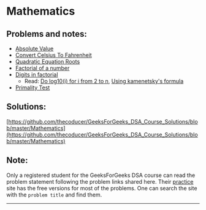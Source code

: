 
# Mathematics
## Problems and notes:
- [Absolute Value](https://practice.geeksforgeeks.org/problems/absolute-value/1/)
- [Convert Celsius To Fahrenheit](https://practice.geeksforgeeks.org/problems/convert-celsius-to-fahrenheit/1/)
- [Quadratic Equation Roots](https://practice.geeksforgeeks.org/problems/quadratic-equation-roots/1/?track=SPCF-Mathematics&batchId=154)
- [Factorial of a number](https://practice.geeksforgeeks.org/problems/factorial-of-number/1)
- [Digits in factorial](https://practice.geeksforgeeks.org/problems/digits-in-factorial/1) 
    - Read: [Do log10(i) for i from 2 to n](https://www.geeksforgeeks.org/count-digits-factorial-set-1/), [Using kamenetsky's formula](https://www.geeksforgeeks.org/count-digits-factorial-set-2/)  
- [Primality Test](https://practice.geeksforgeeks.org/problems/primality-test/1)

## Solutions:
[https://github.com/thecoducer/GeeksForGeeks_DSA_Course_Solutions/blob/master/Mathematics](https://github.com/thecoducer/GeeksForGeeks_DSA_Course_Solutions/blob/master/Mathematics)

## Note:
Only a registered student for the GeeksForGeeks DSA course can read the problem statement following the problem links shared here. Their [practice](https://practice.geeksforgeeks.org/) site has the free versions for most of the problems. One can search the site with the `problem title` and find them.
- - - -